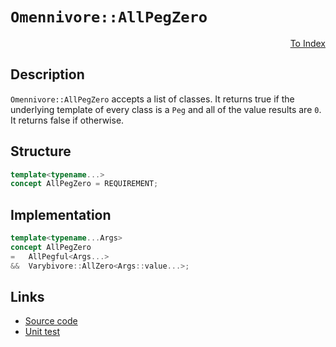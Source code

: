 <!-- Copyright 2024 Feng Mofan
SPDX-License-Identifier: Apache-2.0 -->

# `Omennivore::AllPegZero`

<p style='text-align: right;'><a href="../../concepts.md#omennivore-all-peg-zero">To Index</a></p>

## Description

`Omennivore::AllPegZero` accepts a list of classes.
It returns true if the underlying template of every class is a `Peg` and all of the value results are `0`. It returns false if otherwise.

## Structure

```C++
template<typename...>
concept AllPegZero = REQUIREMENT;
```

## Implementation

```C++
template<typename...Args>
concept AllPegZero
=   AllPegful<Args...>
&&  Varybivore::AllZero<Args::value...>;
```

## Links

- [Source code](../../../../conceptrodon/descend/omennivore/concepts/descend/all_peg_zero.hpp)
- [Unit test](../../../../tests/unit/concepts/omennivore/all_peg_zero.test.hpp)
